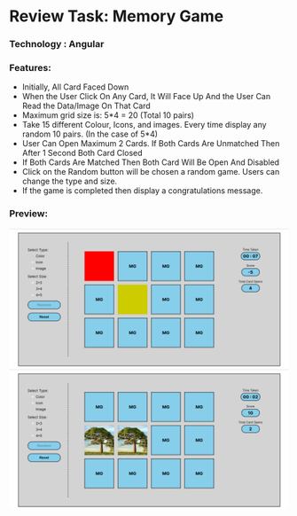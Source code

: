 # Review Task: Memory Game

### Technology : Angular

### Features:
- Initially, All Card Faced Down
- When the User Click On Any Card, It Will Face Up And the User Can Read the Data/Image On That Card
- Maximum grid size is: 5*4 = 20 (Total 10 pairs)
- Take 15 different Colour, Icons, and images. Every time display any random 10 pairs. (In the case of 5*4)
- User Can Open Maximum 2 Cards. If Both Cards Are Unmatched Then After 1 Second Both Card Closed
- If Both Cards Are Matched Then Both Card Will Be Open And Disabled
- Click on the Random button will be chosen a random game. Users can change the type and size.
- If the game is completed then display a congratulations message.

### Preview:
![](./README_ASSETS/review_img1.png)
![](./README_ASSETS/review_img2.png)